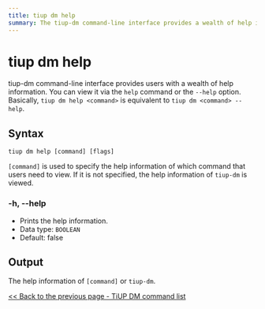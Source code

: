 ```yaml
---
title: tiup dm help
summary: The tiup-dm command-line interface provides a wealth of help information, which can be accessed using the `help` command or the `--help` option. The syntax for accessing help is `tiup dm help [command] [flags]`, where `[command]` specifies the command for which help information is needed. The `-h` or `--help` option prints the help information. The output is the help information for the specified command or `tiup-dm`.
---
```


# tiup dm help

tiup-dm command-line interface provides users with a wealth of help information. You can view it via the `help` command or the `--help` option. Basically, `tiup dm help <command>` is equivalent to `tiup dm <command> --help`.

## Syntax

```shell
tiup dm help [command] [flags]
```

`[command]` is used to specify the help information of which command that users need to view. If it is not specified, the help information of `tiup-dm` is viewed.

### -h, --help

- Prints the help information.
- Data type: `BOOLEAN`
- Default: false

## Output

The help information of `[command]` or `tiup-dm`.

[<< Back to the previous page - TiUP DM command list](/tiup/tiup-component-dm.md#command-list)
